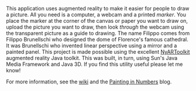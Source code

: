 This application uses augmented reality to make it easier for people to draw a picture. All you need is a computer, a webcam and a printed _marker_. You place the marker at the corner of the canvas or paper you want to draw on, upload the picture you want to draw, then look _through_ the webcam using the transparent picture as a guide to drawing.
The name Filippo comes from Filippo Brunellschi who designed the dome of Florence's famous cathedral. It was Brunellschi who invented linear perspective using a mirror and a painted panel. This project is made possible using the excellent [NyARToolkit](http://nyatla.jp/nyartoolkit/) augmented reality Java toolkit. This was built, in turn, using Sun's Java Media Framework and Java 3D. If you find this utility useful please let me know!

For more information, see the [wiki](http://code.google.com/p/filippo/wiki/Summary) and the [Painting in Numbers](http://paintinginnumbers.blogspot.com/) blog.